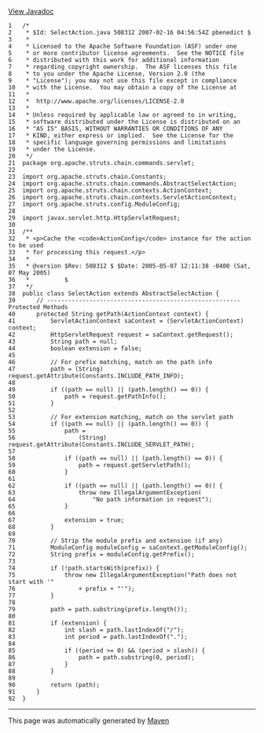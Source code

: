 [View Javadoc](../../../../../../../apidocs/org/apache/struts/chain/commands/servlet/SelectAction.html.md)


    1   /*
    2    * $Id: SelectAction.java 508312 2007-02-16 04:56:54Z pbenedict $
    3    *
    4    * Licensed to the Apache Software Foundation (ASF) under one
    5    * or more contributor license agreements.  See the NOTICE file
    6    * distributed with this work for additional information
    7    * regarding copyright ownership.  The ASF licenses this file
    8    * to you under the Apache License, Version 2.0 (the
    9    * "License"); you may not use this file except in compliance
    10   * with the License.  You may obtain a copy of the License at
    11   *
    12   *  http://www.apache.org/licenses/LICENSE-2.0
    13   *
    14   * Unless required by applicable law or agreed to in writing,
    15   * software distributed under the License is distributed on an
    16   * "AS IS" BASIS, WITHOUT WARRANTIES OR CONDITIONS OF ANY
    17   * KIND, either express or implied.  See the License for the
    18   * specific language governing permissions and limitations
    19   * under the License.
    20   */
    21  package org.apache.struts.chain.commands.servlet;
    22  
    23  import org.apache.struts.chain.Constants;
    24  import org.apache.struts.chain.commands.AbstractSelectAction;
    25  import org.apache.struts.chain.contexts.ActionContext;
    26  import org.apache.struts.chain.contexts.ServletActionContext;
    27  import org.apache.struts.config.ModuleConfig;
    28  
    29  import javax.servlet.http.HttpServletRequest;
    30  
    31  /**
    32   * <p>Cache the <code>ActionConfig</code> instance for the action to be used
    33   * for processing this request.</p>
    34   *
    35   * @version $Rev: 508312 $ $Date: 2005-05-07 12:11:38 -0400 (Sat, 07 May 2005)
    36   *          $
    37   */
    38  public class SelectAction extends AbstractSelectAction {
    39      // ------------------------------------------------------- Protected Methods
    40      protected String getPath(ActionContext context) {
    41          ServletActionContext saContext = (ServletActionContext) context;
    42          HttpServletRequest request = saContext.getRequest();
    43          String path = null;
    44          boolean extension = false;
    45  
    46          // For prefix matching, match on the path info
    47          path = (String) request.getAttribute(Constants.INCLUDE_PATH_INFO);
    48  
    49          if ((path == null) || (path.length() == 0)) {
    50              path = request.getPathInfo();
    51          }
    52  
    53          // For extension matching, match on the servlet path
    54          if ((path == null) || (path.length() == 0)) {
    55              path =
    56                  (String) request.getAttribute(Constants.INCLUDE_SERVLET_PATH);
    57  
    58              if ((path == null) || (path.length() == 0)) {
    59                  path = request.getServletPath();
    60              }
    61  
    62              if ((path == null) || (path.length() == 0)) {
    63                  throw new IllegalArgumentException(
    64                      "No path information in request");
    65              }
    66  
    67              extension = true;
    68          }
    69  
    70          // Strip the module prefix and extension (if any)
    71          ModuleConfig moduleConfig = saContext.getModuleConfig();
    72          String prefix = moduleConfig.getPrefix();
    73  
    74          if (!path.startsWith(prefix)) {
    75              throw new IllegalArgumentException("Path does not start with '"
    76                  + prefix + "'");
    77          }
    78  
    79          path = path.substring(prefix.length());
    80  
    81          if (extension) {
    82              int slash = path.lastIndexOf("/");
    83              int period = path.lastIndexOf(".");
    84  
    85              if ((period >= 0) && (period > slash)) {
    86                  path = path.substring(0, period);
    87              }
    88          }
    89  
    90          return (path);
    91      }
    92  }

------------------------------------------------------------------------

This page was automatically generated by [Maven](http://maven.apache.org/)
